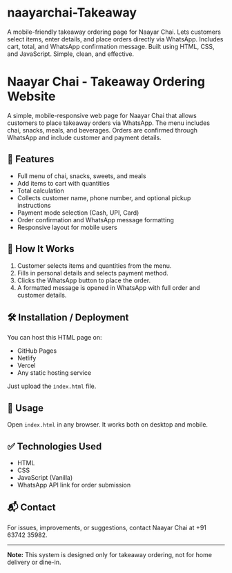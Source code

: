 # naayarchai-Takeaway
 A mobile-friendly takeaway ordering page for Naayar Chai. Lets customers select items, enter details, and place orders directly via WhatsApp. Includes cart, total, and WhatsApp confirmation message. Built using HTML, CSS, and JavaScript. Simple, clean, and effective.
# Naayar Chai - Takeaway Ordering Website

A simple, mobile-responsive web page for Naayar Chai that allows customers to place takeaway orders via WhatsApp. The menu includes chai, snacks, meals, and beverages. Orders are confirmed through WhatsApp and include customer and payment details.

## 🚀 Features
- Full menu of chai, snacks, sweets, and meals
- Add items to cart with quantities
- Total calculation
- Collects customer name, phone number, and optional pickup instructions
- Payment mode selection (Cash, UPI, Card)
- Order confirmation and WhatsApp message formatting
- Responsive layout for mobile users

## 🧾 How It Works
1. Customer selects items and quantities from the menu.
2. Fills in personal details and selects payment method.
3. Clicks the WhatsApp button to place the order.
4. A formatted message is opened in WhatsApp with full order and customer details.

## 🛠️ Installation / Deployment
You can host this HTML page on:
- GitHub Pages
- Netlify
- Vercel
- Any static hosting service

Just upload the `index.html` file.

## 📄 Usage
Open `index.html` in any browser. It works both on desktop and mobile.

## ✅ Technologies Used
- HTML
- CSS
- JavaScript (Vanilla)
- WhatsApp API link for order submission

## 📬 Contact
For issues, improvements, or suggestions, contact Naayar Chai at +91 63742 35982.

---
**Note:** This system is designed only for takeaway ordering, not for home delivery or dine-in.
